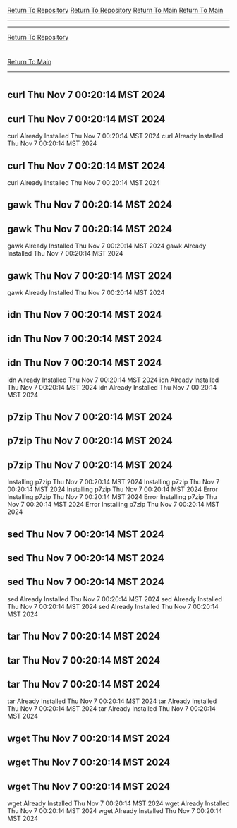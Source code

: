[Return To Repository](https://github.com/DigitalWarrior/piholeparser/)
[Return To Repository](https://github.com/DigitalWarrior/piholeparser/)
[Return To Main](https://github.com/DigitalWarrior/piholeparser/blob/master/RecentRunLogs/Mainlog.md)
[Return To Main](https://github.com/DigitalWarrior/piholeparser/blob/master/RecentRunLogs/Mainlog.md)
____________________________________
____________________________________
[Return To Repository](https://github.com/DigitalWarrior/piholeparser/)
# 
# 
[Return To Main](https://github.com/DigitalWarrior/piholeparser/blob/master/RecentRunLogs/Mainlog.md)
____________________________________
# 
## curl Thu Nov  7 00:20:14 MST 2024
## curl Thu Nov  7 00:20:14 MST 2024
curl Already Installed Thu Nov  7 00:20:14 MST 2024
curl Already Installed Thu Nov  7 00:20:14 MST 2024
## curl Thu Nov  7 00:20:14 MST 2024
curl Already Installed Thu Nov  7 00:20:14 MST 2024
## gawk Thu Nov  7 00:20:14 MST 2024
## gawk Thu Nov  7 00:20:14 MST 2024
gawk Already Installed Thu Nov  7 00:20:14 MST 2024
gawk Already Installed Thu Nov  7 00:20:14 MST 2024
## gawk Thu Nov  7 00:20:14 MST 2024
gawk Already Installed Thu Nov  7 00:20:14 MST 2024
## idn Thu Nov  7 00:20:14 MST 2024
## idn Thu Nov  7 00:20:14 MST 2024
## idn Thu Nov  7 00:20:14 MST 2024
idn Already Installed Thu Nov  7 00:20:14 MST 2024
idn Already Installed Thu Nov  7 00:20:14 MST 2024
idn Already Installed Thu Nov  7 00:20:14 MST 2024
## p7zip Thu Nov  7 00:20:14 MST 2024
## p7zip Thu Nov  7 00:20:14 MST 2024
## p7zip Thu Nov  7 00:20:14 MST 2024
Installing p7zip Thu Nov  7 00:20:14 MST 2024
Installing p7zip Thu Nov  7 00:20:14 MST 2024
Installing p7zip Thu Nov  7 00:20:14 MST 2024
Error Installing p7zip Thu Nov  7 00:20:14 MST 2024
Error Installing p7zip Thu Nov  7 00:20:14 MST 2024
Error Installing p7zip Thu Nov  7 00:20:14 MST 2024
## sed Thu Nov  7 00:20:14 MST 2024
## sed Thu Nov  7 00:20:14 MST 2024
## sed Thu Nov  7 00:20:14 MST 2024
sed Already Installed Thu Nov  7 00:20:14 MST 2024
sed Already Installed Thu Nov  7 00:20:14 MST 2024
sed Already Installed Thu Nov  7 00:20:14 MST 2024
## tar Thu Nov  7 00:20:14 MST 2024
## tar Thu Nov  7 00:20:14 MST 2024
## tar Thu Nov  7 00:20:14 MST 2024
tar Already Installed Thu Nov  7 00:20:14 MST 2024
tar Already Installed Thu Nov  7 00:20:14 MST 2024
tar Already Installed Thu Nov  7 00:20:14 MST 2024
## wget Thu Nov  7 00:20:14 MST 2024
## wget Thu Nov  7 00:20:14 MST 2024
## wget Thu Nov  7 00:20:14 MST 2024
wget Already Installed Thu Nov  7 00:20:14 MST 2024
wget Already Installed Thu Nov  7 00:20:14 MST 2024
wget Already Installed Thu Nov  7 00:20:14 MST 2024
